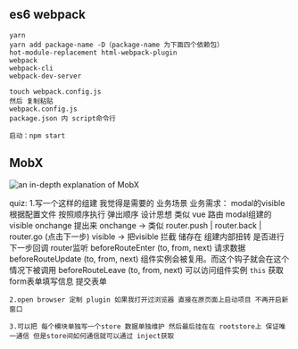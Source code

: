 ## es6 webpack
    yarn
    yarn add package-name -D（package-name 为下面四个依赖包）
    hot-module-replacement html-webpack-plugin
    webpack
    webpack-cli
    webpack-dev-server

    touch webpack.config.js
    然后 复制粘贴
    webpack.config.js
    package.json 内 script命令行

    启动：npm start


## MobX
![an in-depth explanation of MobX](https://hackernoon.com/becoming-fully-reactive-an-in-depth-explanation-of-mobservable-55995262a254)



quiz:
    1.写一个这样的组建 我觉得是需要的 业务场景
        业务需求：
            modal的visible根据配置文件 按照顺序执行 弹出顺序
        设计思想
            类似 vue 路由
            modal组建的 visible onchange 提出来
            onchange -> 类似 router.push |  router.back | router.go (点击下一步)
            visible -> 把visible 拦截 储存在 组建内部扭转
            是否进行下一步回调 router监听
                beforeRouteEnter (to, from, next) 请求数据
                beforeRouteUpdate (to, from, next) 组件实例会被复用。而这个钩子就会在这个情况下被调用
                beforeRouteLeave (to, from, next) 可以访问组件实例 `this` 获取form表单填写信息 提交表单

    2.open browser 定制 plugin 如果我打开过浏览器 直接在原页面上启动项目 不再开启新窗口

    3.可以把 每个模块单独写一个store 数据单独维护 然后最后挂在在 rootstore上 保证唯一通信 但是store间如何通信就可以通过 inject获取

